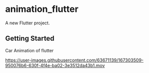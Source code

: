 # animation_flutter

A new Flutter project.

## Getting Started


Car Animation of flutter

https://user-images.githubusercontent.com/63671139/167303509-950076b6-630f-4f4e-ba02-3e3512da43b1.mov

